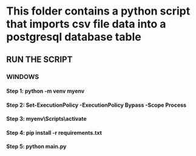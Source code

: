 # This folder contains a python script that imports csv file data into a postgresql database table

## RUN THE SCRIPT

### WINDOWS
#### Step 1: python -m venv myenv
#### Step 2: Set-ExecutionPolicy -ExecutionPolicy Bypass -Scope Process
#### Step 3: myenv\Scripts\activate
#### Step 4: pip install -r requirements.txt
#### Step 5: python main.py
